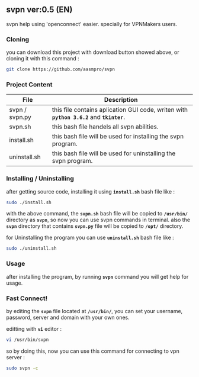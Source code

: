## svpn ver:0.5 (EN)
svpn help using 'openconnect' easier. specially for VPNMakers users.

### Cloning
you can download this project with download button showed above, or cloning it with this command :
```bash
git clone https://github.com/aasmpro/svpn
```

### Project Content
File | Description
---|---
svpn / svpn.py | this file contains aplication GUI code, writen with **`python 3.6.2`** and **`tkinter`**.
svpn.sh | this bash file handels all svpn abilities.
install.sh | this bash file will be used for installing the svpn program.
uninstall.sh | this bash file will be used for uninstalling the svpn program.

### Installing / Uninstalling
after getting source code, installing it using **`install.sh`** bash file like :
```bash
sudo ./install.sh
```
with the above command, the **`svpn.sh`** bash file will be copied to **`/usr/bin/`** directory as **`svpn`**, so now you can use svpn commands in terminal. also the **`svpn`** directory that contains **`svpn.py`** file will be copied to **`/opt/`** directory.

for Uninstalling the program you can use **`uninstall.sh`** bash file like :
```bash
sudo ./uninstall.sh
```

### Usage
after installing the program, by running **`svpn`** command you will get help for usage.

### Fast Connect!
by editing the **`svpn`** file located at **`/usr/bin/`**, you can set your username, password, server and domain with your own ones.

editting with **`vi`** editor :
```bash
vi /usr/bin/svpn
```
so by doing this, now you can use this command for connecting to vpn server :
```bash
sudo svpn -c
```
